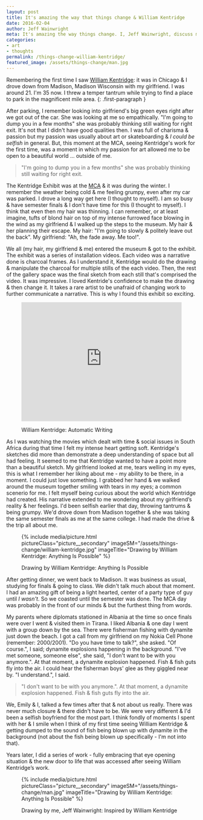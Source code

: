 ```yaml
---
layout: post
title: It's amazing the way that things change & William Kentridge
date: 2016-02-04
author: Jeff Wainwright
meta: It's amazing the way things change. I, Jeff Wainwright, discuss myself & the first time I saw a William Kentridge exhibit
categories:
- art
- thoughts
permalink: /things-change-william-kentridge/
featured_image: /assets/things-change/man.jpg
---
```


Remembering the first time I saw [William Kentridge](//en.wikipedia.org/wiki/William_Kentridge): it was in Chicago & I drove down from Madison, Madison Wisconsin with my girlfriend. I was around 21. I'm 35 now. I threw a temper tantrum while trying to find a place to park in the magnificent mile area.
{: .first-paragraph }

After parking, I remember looking into girlfriend's big green eyes right after we got out of the car. She was looking at me so empathically. "I'm going to dump you in a few months" she was probably thinking still waiting for right exit. It's not that I didn't have good qualities then. I was full of charisma & passion but my passion was usually about art or skateboarding & _I could be selfish_ in general. But, this moment at the MCA, seeing Kentridge's work for the first time, was a moment in which my passion for art allowed me to be open to a beautiful world ... outside of me.

> "I'm going to dump you in a few months" she was probably thinking still waiting for right exit.

The Kentridge Exhibit was at the [MCA](//mcachicago.org/Home) & it was during the winter. I remember the weather being cold & me feeling grumpy, even after my car was parked. I drove a long way get here (I thought to myself). I am so busy & have semester finals & I don't have time for this (I thought to myself). I think that even then my hair was thinning. I can remember, or at least imagine, tufts of blond hair on top of my intense furrowed face blowing in the wind as my girlfriend & I walked up the steps to the museum. My hair & her planning their escape. My hair: "I'm going to slowly & politely leave out the back". My girlfriend: "Ah, the fade away. Me too!".

We all (my hair, my girlfriend & me) entered the museum & got to the exhibit. The exhibit was a series of installation videos. Each video was a narrative done is charcoal frames. As I understand it, Kentridge would do the drawing & manipulate the charcoal for multiple stills of the each video. Then, the rest of the gallery space was the final sketch from each still that's comprised the video. It was impressive. I loved Kentride's confidence to make the drawing & then change it. It takes a rare artist to be unafraid of changing work to further communicate a narrative. This is why I found this exhibit so exciting.

<figure class="figure figure--full">
<iframe style="height: auto; min-height: 315px; width: 100%;" src="https://www.youtube.com/embed/OmvK7A84dlk" frameborder="0" allowfullscreen></iframe>
	<figcaption class="figure__caption">
		<p>William Kentridge: Automatic Writing</p>
	</figcaption>
</figure>

As I was watching the movies which dealt with time & social issues in South Africa during that time I felt my intense heart getting soft. Kentridge's sketches did more than demonstrate a deep understanding of space but all had feeling. It seemed to me that Kentridge wanted to have a point more than a beautiful sketch. My girlfriend looked at me, tears welling in my eyes, this is what I remember her liking about me - my ability to be there, in a moment. I could just love something. I grabbed her hand & we walked around the museum together smiling with tears in my eyes; a common scenerio for me. I felt myself being curious about the world which Kentridge had created. His narrative extended to me wondering about my girlfriend’s reality & her feelings. I'd been selfish earlier that day, throwing tantrums & being grumpy. We'd drove down from Madison together & she was taking the same semester finals as me at the same college. I had made the drive & the trip all about me.

<figure class="figure figure--full">
{% include media/picture.html pictureClass="picture__secondary" imageSM="/assets/things-change/william-kentridge.jpg" imageTitle="Drawing by William Kentridge: Anything Is Possible" %}
	<figcaption class="figure__caption">
		<p>Drawing by William Kentridge: Anything Is Possible</p>
	</figcaption>
</figure>

After getting dinner, we went back to Madison. It was business as usual, studying for finals & going to class. We didn't talk much about that moment. I had an amazing gift of being a light hearted, center of a party type of guy until _I wasn't_. So we coasted until the semester was done. The MCA day was probably in the front of our minds & but the furthest thing from words.

My parents where diplomats stationed in Albania at the time so once finals were over I went & visited them in Tirana. I liked Albania & one day I went with a group down by the sea. There were fisherman fishing with dynamite just down the beach. I got a call from my girlfriend on my Nokia Cell Phone (remember: 2000/2001). "Do you have time to talk?", she asked. "Of course.", I said; dynamite explosions happening in the background. "I've met someone, someone else", she said, "I don't want to be with you anymore.". At that moment, a dynamite explosion happened. Fish & fish guts fly into the air. I could hear the fisherman boys' glee as they giggled near by. "I understand.", I said.

>"I don't want to be with you anymore.". At that moment, a dynamite explosion happened. Fish & fish guts fly into the air.

We, Emily & I, talked a few times after that & not about us really. There was never much closure & there didn't have to be. We were very different & I'd been a selfish boyfriend for the most part. I think fondly of moments I spent with her & I smile when I think of my first time seeing William Kentridge & getting dumped to the sound of fish being blown up with dynamite in the background (not about the fish being blown up specifically - I'm not into that).

Years later, I did a series of work - fully embracing that eye opening situation & the new door to life that was accessed after seeing William Kentridge’s work.

<figure class="figure figure--full">
{% include media/picture.html pictureClass="picture__secondary" imageSM="/assets/things-change/man.jpg" imageTitle="Drawing by William Kentridge: Anything Is Possible" %}
	<figcaption class="figure__caption">
		<p>Drawing by me, Jeff Wainwright: Inspired by William Kentridge</p>
	</figcaption>
</figure>





